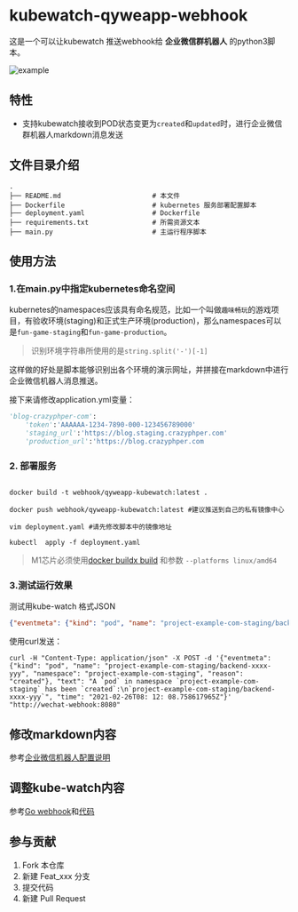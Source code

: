 # kubewatch-qyweapp-webhook

这是一个可以让kubewatch 推送webhook给 **企业微信群机器人** 的python3脚本。

![example](https://www.crazyphper.com/tools/qywechat-demo.png)

## 特性

- 支持kubewatch接收到POD状态变更为`created`和`updated`时，进行企业微信群机器人markdown消息发送

##  文件目录介绍

```shell
.
├── README.md                       # 本文件
├── Dockerfile                      # kubernetes 服务部署配置脚本
├── deployment.yaml                 # Dockerfile
├── requirements.txt                # 所需资源文本
├── main.py                         # 主运行程序脚本
```

## 使用方法

### 1.在main.py中指定kubernetes命名空间

kubernetes的namespaces应该具有命名规范，比如一个叫做`趣味畅玩`的游戏项目，有验收环境(staging)和正式生产环境(production)，那么namespaces可以是`fun-game-staging`和`fun-game-production`。

> 识别环境字符串所使用的是`string.split('-')[-1]`

这样做的好处是脚本能够识别出各个环境的演示网址，并拼接在markdown中进行企业微信机器人消息推送。

接下来请修改application.yml变量：
```python
'blog-crazyphper-com':
    'token':'AAAAAA-1234-7890-000-123456789000'
    'staging_url':'https://blog.staging.crazyphper.com'
    'production_url':'https://blog.crazyphper.com
```


### 2. 部署服务

```shell

docker build -t webhook/qyweapp-kubewatch:latest . 

docker push webhook/qyweapp-kubewatch:latest #建议推送到自己的私有镜像中心

vim deployment.yaml #请先修改脚本中的镜像地址

kubectl  apply -f deployment.yaml

```

> M1芯片必须使用[docker buildx build](https://betterprogramming.pub/how-to-actually-deploy-docker-images-built-on-a-m1-macs-with-apple-silicon-a35e39318e97) 和参数 `--platforms linux/amd64`

### 3.测试运行效果

测试用kube-watch 格式JSON

```json
{"eventmeta": {"kind": "pod", "name": "project-example-com-staging/backend-xxxx-yyy", "namespace": "project-example-com-staging", "reason": "created"}, "text": "A `pod` in namespace `project-example-com-staging` has been `created`:\n`project-example-com-staging/backend-xxxx-yyy`", "time": "2021-02-26T08: 12: 08.758617965Z"}
```

使用curl发送：
```shell
curl -H "Content-Type: application/json" -X POST -d '{"eventmeta": {"kind": "pod", "name": "project-example-com-staging/backend-xxxx-yyy", "namespace": "project-example-com-staging", "reason": "created"}, "text": "A `pod` in namespace `project-example-com-staging` has been `created`:\n`project-example-com-staging/backend-xxxx-yyy`", "time": "2021-02-26T08: 12: 08.758617965Z"}' "http://wechat-webhook:8080"
```

## 修改markdown内容

参考[企业微信机器人配置说明](https://developer.work.weixin.qq.com/document/path/91770)

## 调整kube-watch内容

参考[Go webhook](https://github.com/bitnami-labs/kubewatch/blob/master/pkg/handlers/webhook/webhook.go)和[代码](https://github.com/bitnami-labs/kubewatch/blob/master/pkg/handlers/webhook/webhook.go)

## 参与贡献

1.  Fork 本仓库
2.  新建 Feat_xxx 分支
3.  提交代码
4.  新建 Pull Request
